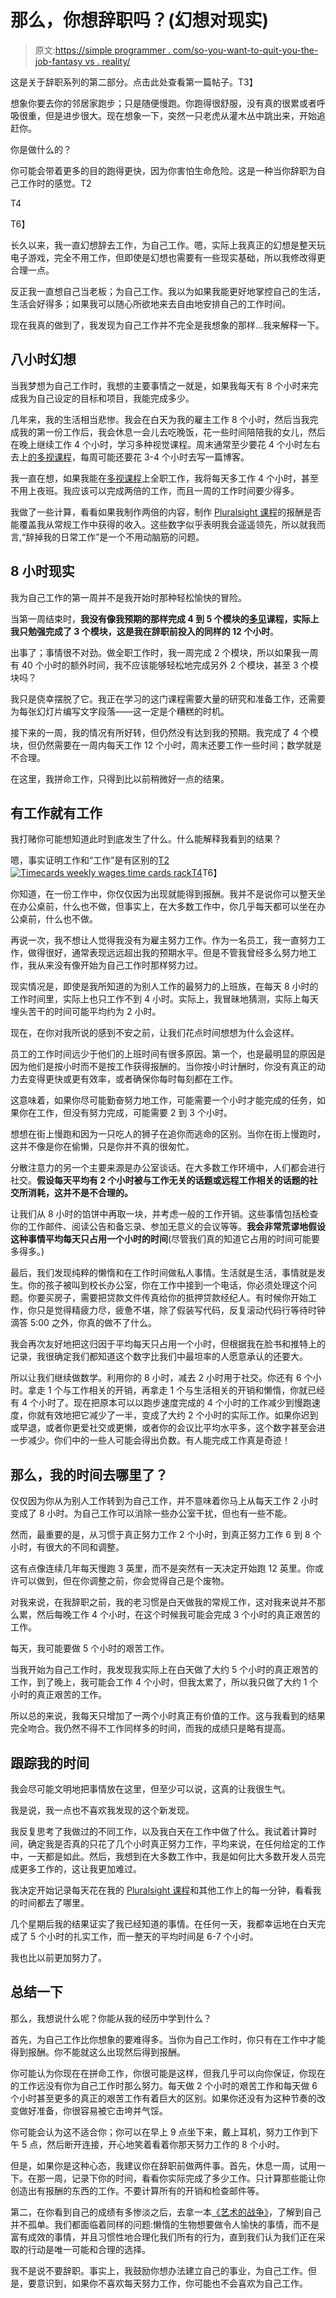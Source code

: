 # 那么，你想辞职吗？(幻想对现实)

> 原文:[https://simple programmer . com/so-you-want-to-quit-you-the-job-fantasy vs . reality/](https://simpleprogrammer.com/so-you-want-to-quit-your-job-fantasy-versus-reality/)

这是关于辞职系列的第二部分。点击此处查看第一篇帖子。T3】

想象你要去你的邻居家跑步；只是随便慢跑。你跑得很舒服，没有真的很累或者呼吸很重，但是进步很大。现在想象一下，突然一只老虎从灌木丛中跳出来，开始追赶你。

你是做什么的？

你可能会带着更多的目的跑得更快，因为你害怕生命危险。这是一种当你辞职为自己工作时的感觉。T2

T4

T6】

长久以来，我一直幻想辞去工作，为自己工作。嗯，实际上我真正的幻想是整天玩电子游戏，完全不用工作，但即使是幻想也需要有一些现实基础，所以我修改得更合理一点。

反正我一直想自己当老板；为自己工作。我以为如果我能更好地掌控自己的生活，生活会好得多；如果我可以随心所欲地来去自由地安排自己的工作时间。

现在我真的做到了，我发现为自己工作并不完全是我想象的那样…我来解释一下。

## 八小时幻想

当我梦想为自己工作时，我想的主要事情之一就是，如果我每天有 8 个小时来完成我为自己设定的目标和项目，我能完成多少。

几年来，我的生活相当悲惨。我会在白天为我的雇主工作 8 个小时，然后当我完成我的第一份工作后，我会休息一会儿去吃晚饭，花一些时间陪陪我的女儿，然后在晚上继续工作 4 个小时，学习多种视觉课程。周末通常至少要花 4 个小时左右去上[的多视课程](https://simpleprogrammer.com/pluralsight)，每周可能还要花 3-4 个小时去写一篇博客。

我一直在想，如果我能在[多视课程](https://simpleprogrammer.com/pluralsight)上全职工作，我将每天多工作 4 个小时，甚至不用上夜班。我应该可以完成两倍的工作，而且一周的工作时间要少得多。

我做了一些计算，看看如果我制作两倍的内容，制作 [Pluralsight 课程](https://simpleprogrammer.com/pluralsight)的报酬是否能覆盖我从常规工作中获得的收入。这些数字似乎表明我会遥遥领先，所以就我而言,“辞掉我的日常工作”是一个不用动脑筋的问题。

## 8 小时现实

我为自己工作的第一周并不是我开始时那种轻松愉快的冒险。

当第一周结束时，**我没有像我预期的那样完成 4 到 5 个模块的[多见](https://simpleprogrammer.com/pluralsight)课程，实际上我只勉强完成了 3 个模块，这是我在辞职前投入的同样的 12 个小时**。

出事了；事情很不对劲。做全职工作时，我一周完成 2 个模块，所以如果我一周有 40 个小时的额外时间，我不应该能够轻松地完成另外 2 个模块，甚至 3 个模块吗？

我只是侥幸摆脱了它。我正在学习的这门课程需要大量的研究和准备工作，还需要为每张幻灯片编写文字段落——这一定是个糟糕的时机。

接下来的一周，我的情况有所好转，但仍然没有达到我的预期。我完成了 4 个模块，但仍然需要在一周内每天工作 12 个小时，周末还要工作一些时间；数学就是不合理。

在这里，我拼命工作，只得到比以前稍微好一点的结果。

## 有工作就有工作

我打赌你可能想知道此时到底发生了什么。什么能解释我看到的结果？

嗯，事实证明工作和“工作”是有区别的[T2![Timecards weekly wages time cards rack](img/9d731ce4e5d2ee0b3b8e7eb93cad2075.png "Timecards weekly wages time cards rack")T4](https://simpleprogrammer.com/wp-content/uploads/2013/08/time-card.jpg)T6】

你知道，在一份工作中，你仅仅因为出现就能得到报酬。我并不是说你可以整天坐在办公桌前，什么也不做，但事实上，在大多数工作中，你几乎每天都可以坐在办公桌前，什么也不做。

再说一次，我不想让人觉得我没有为雇主努力工作。作为一名员工，我一直努力工作，做得很好，通常表现远远超出我的预期水平。但是不管我曾经多么努力地工作，我从来没有像开始为自己工作时那样努力过。

现实情况是，即使是我所知道的为别人工作的最努力的上班族，在每天 8 小时的工作时间里，实际上也只工作不到 4 小时。实际上，我冒昧地猜测，实际上每天埋头苦干的时间可能平均约为 2 小时。

现在，在你对我所说的感到不安之前，让我们花点时间想想为什么会这样。

员工的工作时间远少于他们的上班时间有很多原因。第一个，也是最明显的原因是因为他们是按小时而不是按工作获得报酬的。当你按小时计酬时，你没有真正的动力去变得更快或更有效率，或者确保你每时每刻都在工作。

这意味着，如果你尽可能勤奋努力地工作，可能需要一个小时才能完成的任务，如果你在工作，但没有努力完成，可能需要 2 到 3 个小时。

想想在街上慢跑和因为一只吃人的狮子在追你而逃命的区别。当你在街上慢跑时，这并不像是你在偷懒，只是你并不真的很匆忙。

分散注意力的另一个主要来源是办公室谈话。在大多数工作环境中，人们都会进行社交。**假设每天平均有 2 个小时被与工作无关的话题或远程工作相关的话题的社交所消耗，这并不是不合理的。** 

让我们从 8 小时的馅饼中再取一块，并考虑一般的工作开销。这些事情包括检查你的工作邮件、阅读公告和备忘录、参加无意义的会议等等。**我会非常荒谬地假设这种事情平均每天只占用一个小时的时间**(尽管我们真的知道它占用的时间可能要多得多。)

最后，我们发现纯粹的懒惰和在工作时间做私人事情。生活就是生活，事情就是发生。你的孩子被叫到校长办公室，你在工作中接到一个电话，你必须处理这个问题。你要买房子，需要把贷款文件传真给你的抵押贷款经纪人。有时候你开始工作，你只是觉得精疲力尽，疲惫不堪，除了假装写代码，反复滚动代码行等待时钟滴答 5:00 之外，你真的做不了什么。

我会再次友好地把这归因于平均每天只占用一个小时，但根据我在脸书和推特上的记录，我很确定我们都知道这个数字比我们中最坦率的人愿意承认的还要大。

所以让我们继续做数学。利用你的 8 小时，减去 2 小时用于社交。你还有 6 个小时。拿走 1 个与工作相关的开销，再拿走 1 个与生活相关的开销和懒惰，你就已经有 4 个小时了。现在把原本可以以跑步速度完成的 4 个小时的工作减少到慢跑速度，你就有效地把它减少了一半，变成了大约 2 个小时的实际工作。如果你迟到或早退，或者你更爱社交或更懒，或者你的会议比平均水平多，这个数字甚至会进一步减少。你们中的一些人可能会得出负数。有人能完成工作真是奇迹！

## 那么，我的时间去哪里了？

仅仅因为你从为别人工作转到为自己工作，并不意味着你马上从每天工作 2 小时变成了 8 小时。为自己工作可以消除一些办公室干扰，但也有一些不能。

然而，最重要的是，从习惯于真正努力工作 2 个小时，到真正努力工作 6 到 8 个小时，有很大的不同和调整。

这有点像连续几年每天慢跑 3 英里，而不是突然有一天决定开始跑 12 英里。你或许可以做到，但在你调整之前，你会觉得自己是个废物。

对我来说，在我辞职之前，我的老习惯是白天做我的常规工作，这对我来说并不那么累，然后每晚工作 4 个小时，在这个时候我可能会完成 3 个小时的真正艰苦的工作。

每天，我可能要做 5 个小时的艰苦工作。

当我开始为自己工作时，我发现我实际上在白天做了大约 5 个小时的真正艰苦的工作，到了晚上，我可能会工作 4 个小时，但我太累了，所以我只做了大约 1 个小时的真正艰苦的工作。

所以总的来说，我每天只增加了一两个小时真正有价值的工作。这与我看到的结果完全吻合。我仍然不得不工作同样多的时间，而我的成绩只是略有提高。

## 跟踪我的时间

我会尽可能文明地把事情放在这里，但至少可以说，这真的让我很生气。

我是说，我一点也不喜欢我发现的这个新发现。

我反复思考了我做过的不同工作，以及我白天在工作中做了什么。我试着计算时间，确定我是否真的只花了几个小时真正努力工作，平均来说，在任何给定的工作中，一天都是如此。然后，我想到在大多数工作中，我是如何比大多数开发人员完成更多工作的，这让我更加难过。

我决定开始记录每天花在我的 [Pluralsight 课程](https://simpleprogrammer.com/pluralsight)和其他工作上的每一分钟，看看我的时间都去了哪里。

几个星期后我的结果证实了我已经知道的事情。在任何一天，我都幸运地在白天完成了 5 个小时的扎实工作，而一整天的平均时间是 6-7 个小时。

我也比以前更加努力了。

## 总结一下

那么，我想说什么呢？你能从我的经历中学到什么？

首先，为自己工作比你想象的要难得多。当你为自己工作时，你只有在工作中才能得到报酬。你不能就这么出现然后得到报酬。

你可能认为你现在在拼命工作，你很可能是这样，但我几乎可以向你保证，你现在的工作远没有你为自己工作时那么努力。每天做 2 个小时的艰苦工作和每天做 6 个小时甚至更多的真正的艰苦工作有着巨大的区别。如果你还没有为这种节奏的改变做好准备，你很容易被它击垮并气馁。

你可能会认为这不适合你；你可以在早上 9 点坐下来，戴上耳机，努力工作到下午 5 点，然后断开连接，开心地笑着看着你那天努力工作的 8 个小时。

但是，如果你是这种心态，我建议你在辞职前做两件事。首先，休息一周，试用一下。在那一周，记录下你的时间，看看你实际完成了多少工作。只计算那些能让你创造出有报酬的东西的工作。不要计算所有的开销和检查邮件等。

第二，在你看到自己的成绩有多惨淡之后，去拿一本[《艺术的战争》](http://www.amazon.com/gp/product/1936891026/ref=as_li_ss_tl?ie=UTF8&camp=1789&creative=390957&creativeASIN=1936891026&linkCode=as2&tag=makithecompsi-20)，了解到自己并不孤单。我们都面临着同样的问题:懒惰的生物想要做令人愉快的事情，而不是富有成效的事情，并且习惯性地合理化我们所有的行为，直到我们认为我们正在采取的行动是唯一可能和合理的选择。

我不是说不要辞职。事实上，我鼓励你想办法建立自己的事业，为自己工作。但是，要意识到，如果你不喜欢每天努力工作，你可能也不会喜欢为自己工作。